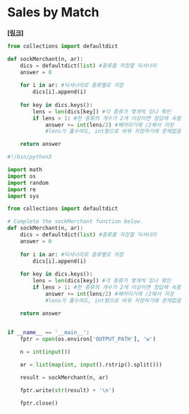 # Sales by Match



**[[링크]](https://www.hackerrank.com/challenges/sock-merchant/problem?h_l=interview&playlist_slugs%5B%5D=interview-preparation-kit&playlist_slugs%5B%5D=warmup)**



``` python
from collections import defaultdict

def sockMerchant(n, ar):
    dics = defaultdict(list) #종류를 저장할 딕셔너리
    answer = 0
    
    for i in ar: #딕셔너리로 종류별로 저장
        dics[i].append(i)
        
    for key in dics.keys():
        lens = len(dics[key]) #각 종류가 몇개씩 있나 확인
        if lens > 1: #한 종류의 개수가 2개 이상이면 정답에 속함
            answer += int(lens/2) #페어이기에 /2해서 저장
            #lens가 홀수여도, int형으로 바꿔 저장하기에 문제없음

    return answer
```





``` python
#!/bin/python3

import math
import os
import random
import re
import sys

from collections import defaultdict

# Complete the sockMerchant function below.
def sockMerchant(n, ar):
    dics = defaultdict(list) #종류를 저장할 딕셔너리
    answer = 0
    
    for i in ar: #딕셔너리로 종류별로 저장
        dics[i].append(i)
        
    for key in dics.keys():
        lens = len(dics[key]) #각 종류가 몇개씩 있나 확인
        if lens > 1: #한 종류의 개수가 2개 이상이면 정답에 속함
            answer += int(lens/2) #페어이기에 /2해서 저장
            #lens가 홀수여도, int형으로 바꿔 저장하기에 문제없음

    return answer
    

if __name__ == '__main__':
    fptr = open(os.environ['OUTPUT_PATH'], 'w')

    n = int(input())

    ar = list(map(int, input().rstrip().split()))

    result = sockMerchant(n, ar)

    fptr.write(str(result) + '\n')

    fptr.close()
```

